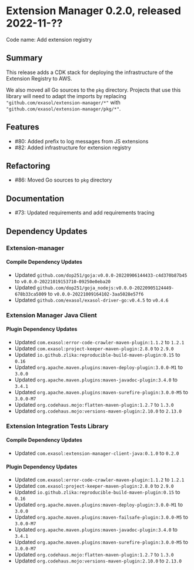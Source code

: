 # Extension Manager 0.2.0, released 2022-11-??

Code name: Add extension registry

## Summary

This release adds a CDK stack for deploying the infrastructure of the Extension Registry to AWS.

We also moved all Go sources to the `pkg` directory. Projects that use this library will need to adapt the imports by replacing `"github.com/exasol/extension-manager/*"` with `"github.com/exasol/extension-manager/pkg/*"`.

## Features

* #80: Added prefix to log messages from JS extensions
* #82: Added infrastructure for extension registry

## Refactoring

* #86: Moved Go sources to `pkg` directory

## Documentation

* #73: Updated requirements and add requirements tracing

## Dependency Updates

### Extension-manager

#### Compile Dependency Updates

* Updated `github.com/dop251/goja:v0.0.0-20220906144433-c4d370b87b45` to `v0.0.0-20221019153710-09250e0eba20`
* Updated `github.com/dop251/goja_nodejs:v0.0.0-20220905124449-678b33ca5009` to `v0.0.0-20221009164102-3aa5028e57f6`
* Updated `github.com/exasol/exasol-driver-go:v0.4.5` to `v0.4.6`

### Extension Manager Java Client

#### Plugin Dependency Updates

* Updated `com.exasol:error-code-crawler-maven-plugin:1.1.2` to `1.2.1`
* Updated `com.exasol:project-keeper-maven-plugin:2.8.0` to `2.9.0`
* Updated `io.github.zlika:reproducible-build-maven-plugin:0.15` to `0.16`
* Updated `org.apache.maven.plugins:maven-deploy-plugin:3.0.0-M1` to `3.0.0`
* Updated `org.apache.maven.plugins:maven-javadoc-plugin:3.4.0` to `3.4.1`
* Updated `org.apache.maven.plugins:maven-surefire-plugin:3.0.0-M5` to `3.0.0-M7`
* Updated `org.codehaus.mojo:flatten-maven-plugin:1.2.7` to `1.3.0`
* Updated `org.codehaus.mojo:versions-maven-plugin:2.10.0` to `2.13.0`

### Extension Integration Tests Library

#### Compile Dependency Updates

* Updated `com.exasol:extension-manager-client-java:0.1.0` to `0.2.0`

#### Plugin Dependency Updates

* Updated `com.exasol:error-code-crawler-maven-plugin:1.1.2` to `1.2.1`
* Updated `com.exasol:project-keeper-maven-plugin:2.8.0` to `2.9.0`
* Updated `io.github.zlika:reproducible-build-maven-plugin:0.15` to `0.16`
* Updated `org.apache.maven.plugins:maven-deploy-plugin:3.0.0-M1` to `3.0.0`
* Updated `org.apache.maven.plugins:maven-failsafe-plugin:3.0.0-M5` to `3.0.0-M7`
* Updated `org.apache.maven.plugins:maven-javadoc-plugin:3.4.0` to `3.4.1`
* Updated `org.apache.maven.plugins:maven-surefire-plugin:3.0.0-M5` to `3.0.0-M7`
* Updated `org.codehaus.mojo:flatten-maven-plugin:1.2.7` to `1.3.0`
* Updated `org.codehaus.mojo:versions-maven-plugin:2.10.0` to `2.13.0`
